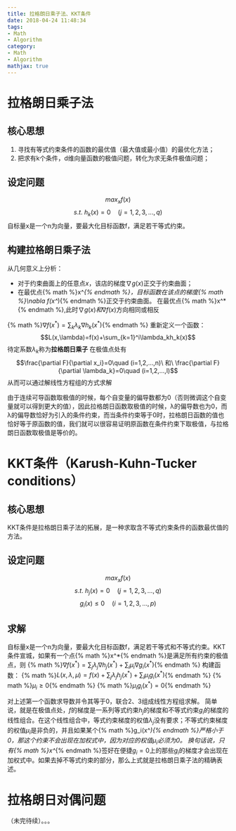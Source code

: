 ```yaml
---
title: 拉格朗日乘子法、KKT条件
date: 2018-04-24 11:48:34
tags:
- Math
- Algorithm
category:
- Math
- Algorithm
mathjax: true
---
```


# 拉格朗日乘子法

## 核心思想
1. 寻找有等式约束条件的函数的最优值（最大值或最小值）的最优化方法；
2. 把求有k个条件，d维向量函数的极值问题，转化为求无条件极值问题；


## 设定问题
$$max_xf(x)$$
$$s.t. \ h_k(x)=0\quad (j=1,2,3,...,q)$$
自标量x是一个n为向量，要最大化目标函数f，满足若干等式约束。

## 构建拉格朗日乘子法
从几何意义上分析：
* 对于约束曲面上的任意点$x$，该店的梯度$\nabla g(x)$正交于约束曲面；
* 在最优点{% math %}x^*{% endmath %}，目标函数在该点的梯度{% math %}\nabla f(x^*){% endmath %}正交于约束曲面。
在最优点{% math %}x^*{% endmath %},此时$\nabla g(x) 和 \nabla f(x)$方向相同或相反

{% math %}$\nabla f(x^*)=\sum_k\lambda_k\nabla h_k(x^*)${% endmath %}
重新定义一个函数：
$$L(x,\lambda)=f(x)+\sum_{k=1}^i\lambda_kh_k(x)$$
待定系数$\lambda_k$称为**拉格朗日乘子**
在极值点处有
$$\frac{\partial F}{\partial x_i}=0\quad (i=1,2,...,n)\ 和\ \frac{\partial F}{\partial \lambda_k}=0\quad (i=1,2,...,l)$$
从而可以通过解线性方程组的方式求解


由于连续可导函数取极值的时候，每个自变量的偏导数都为0（否则微调这个自变量就可以得到更大的值），因此拉格朗日函数取极值的时候，λ的偏导数也为0，而λ的偏导数恰好为引入的条件约束，而当条件约束等于0时，拉格朗日函数的值也恰好等于原函数的值，我们就可以很容易证明原函数在条件约束下取极值，与拉格朗日函数取极值是等价的。



# KKT条件（Karush-Kuhn-Tucker conditions）

## 核心思想
KKT条件是拉格朗日乘子法的拓展，是一种求取含不等式约束条件的函数最优值的方法。

## 设定问题
$$max_xf(x)$$
$$s.t. \ h_j(x)=0\quad (j=1,2,3,...,q)$$
$$g_i(x)\le0\quad (i=1,2,3,...,p)$$

## 求解
自标量x是一个n为向量，要最大化目标函数f，满足若干等式和不等式约束。KKT条件宣城，如果有一个点{% math %}x^*{% endmath %}是满足所有约束的极值点，则
{% math %}$\nabla f(x^*)=\sum_j\lambda_j\nabla h_j(x^*)+\sum_i\mu_i\nabla g_i(x^*)${% endmath %}
构建函数：
{% math %}$L(x,\lambda,\mu)=f(x)+\sum_j\lambda_j h_j(x^*)+\sum_i\mu_i g_i(x^*)${% endmath %}
{% math %}$\mu_i\ge 0${% endmath %}
{% math %}$\mu_ig_i(x^*)=0${% endmath %}

对上述第一个函数求导数并令其等于0，联合2、3组成线性方程组求解。
简单说，就是在极值点处，$f$的梯度是一系列等式约束$h_j$的梯度和不等式约束$g_i$的梯度的线性组合。在这个线性组合中，等式约束梯度的权值$\lambda_j$没有要求；不等式约束梯度的权值$\mu_i$是非负的，并且如果某个{% math %}g_i(x^*){% endmath %}严格小于0，那这个约束不会出现在加权式中，因为对应的权值$\mu_i$必须为0。
换句话说，只有{% math %}x^*{% endmath %}签好在便捷$g_i=0$上的那些$g_i$的梯度才会出现在加权式中。如果去掉不等式约束的部分，那么上式就是拉格朗日乘子法的精确表述。


# 拉格朗日对偶问题

（未完待续）。。。



















